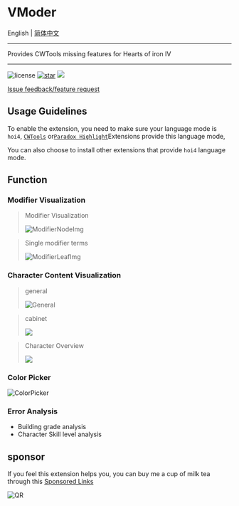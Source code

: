 # VModer

English | [简体中文](VModer.Extensions/client/README.md)

---
Provides CWTools missing features for Hearts of iron IV

---

![license](https://img.shields.io/github/license/textGamex/Vmoder?style=for-the-badge&color=blue)
[![star](https://img.shields.io/github/stars/textGamex/vmoder?style=for-the-badge)](https://github.com/textGamex/VModer)
![](https://img.shields.io/badge/Language-CSharp-blue?style=for-the-badge)

[Issue feedback/feature request](https://github.com/textGamex/VModer/issues/new)

## Usage Guidelines

To enable the extension, you need to make sure your language mode is `hoi4`, [`CWTools`](https://marketplace.visualstudio.com/items?itemName=tboby.cwtools-vscode)
or[`Paradox Highlight`](https://marketplace.visualstudio.com/items?itemName=dragon-archer.paradox-highlight)Extensions provide this language mode,

You can also choose to install other extensions that provide `hoi4` language mode.

## Function

### Modifier Visualization

> Modifier Visualization
> 
>![ModifierNodeImg](https://www.helloimg.com/i/2025/01/18/678a838fd83d0.png)

> Single modifier terms
> 
>![ModifierLeafImg](https://www.helloimg.com/i/2025/01/18/678a838fdb9e0.png)

### Character Content Visualization

>general
> 
>![General](https://www.helloimg.com/i/2025/01/18/678a83903e74b.png)

>cabinet
> 
>![](https://www.helloimg.com/i/2025/01/18/678a8390052ea.png)

> Character Overview
> 
>![](https://www.helloimg.com/i/2025/01/18/678a83910610a.png)

### Color Picker

![ColorPicker](https://www.helloimg.com/i/2025/01/18/678b34fe8e854.png)

### Error Analysis

- Building grade analysis
- Character Skill level analysis

## sponsor

If you feel this extension helps you, you can buy me a cup of milk tea through this
[Sponsored Links](https://afdian.com/a/textGamex)

![QR](https://www.helloimg.com/i/2025/01/14/67860b62b54f5.jpg)
